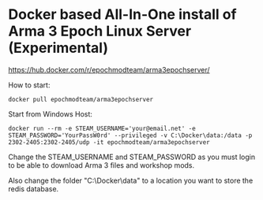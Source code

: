 # Docker based All-In-One install of Arma 3 Epoch Linux Server (Experimental)

https://hub.docker.com/r/epochmodteam/arma3epochserver/

How to start:

```
docker pull epochmodteam/arma3epochserver
```

Start from Windows Host:
```
docker run --rm -e STEAM_USERNAME='your@email.net' -e STEAM_PASSWORD='YourPassW0rd' --privileged -v C:\Docker\data:/data -p 2302-2405:2302-2405/udp -it epochmodteam/arma3epochserver
```

Change the STEAM_USERNAME and STEAM_PASSWORD as you must login to be able to download Arma 3 files and workshop mods.

Also change the folder "C:\Docker\data" to a location you want to store the redis database.